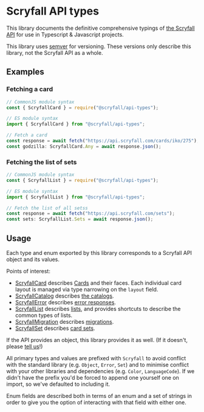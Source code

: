 # Scryfall API types

This library documents the definitive comprehensive typings of [the Scryfall API][api] for use in Typescript & Javascript projects.

This library uses [semver] for versioning. These versions only describe this library, not the Scryfall API as a whole.

## Examples

### Fetching a card

```ts
// CommonJS module syntax
const { ScryfallCard } = require("@scryfall/api-types");

// ES module syntax
import { ScryfallCard } from "@scryfall/api-types";

// Fetch a card
const response = await fetch("https://api.scryfall.com/cards/iko/275");
const godzilla: ScryfallCard.Any = await response.json();
```

### Fetching the list of sets

```ts
// CommonJS module syntax
const { ScryfallList } = require("@scryfall/api-types");

// ES module syntax
import { ScryfallList } from "@scryfall/api-types";

// Fetch the list of all setss
const response = await fetch("https://api.scryfall.com/sets");
const sets: ScryfallList.Sets = await response.json();
```

## Usage

Each type and enum exported by this library corresponds to a Scryfall API object and its values.

Points of interest:

- [ScryfallCard](src/objects/Card/Card.ts) describes [Cards](https://scryfall.com/docs/api/cards) and their faces. Each individual card layout is managed via type narrowing on the `layout` field.
- [ScryfallCatalog](src/objects/Catalog/Catalog.ts) describes [the catalogs](https://scryfall.com/docs/api/catalogs).
- [ScryfallError](src/objects/Error/Error.ts) describes [error responses](https://scryfall.com/docs/api/errors).
- [ScryfallList](src/objects/List/List.ts) describes [lists](https://scryfall.com/docs/api/lists), and provides shortcuts to describe the common types of lists.
- [ScryfallMigration](src/objects/Migration/Migration.ts) describes [migrations](https://scryfall.com/docs/api/migrations).
- [ScryfallSet](src/objects/Set/Set.ts) describes [card sets](https://scryfall.com/docs/api/sets).

If the API provides an object, this library provides it as well. (If it doesn't, please [tell us][issues]!)

All primary types and values are prefixed with `Scryfall` to avoid conflict with the standard library (e.g. `Object`, `Error`, `Set`) and to minimise conflict with your other libraries and dependencies (e.g. `Color`, `LanguageCode`). If we didn't have the prefix you'd be forced to append one yourself one on import, so we've defaulted to including it.

Enum fields are described both in terms of an enum and a set of strings in order to give you the option of interacting with that field with either one.

[semver]: https://semver.org/
[api]: https://scryfall.com/docs/api
[issues]: https://github.com/scryfall/api-types/issues
